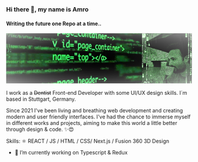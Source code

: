 ### Hi there 👋, my name is Amro
#### Writing the future one Repo at a time..
![Screenshot](Matrix-code.png)


I work as a ~~Dentist~~ Front-end Developer with some UI/UX design skills. I´m based in Stuttgart, Germany.

Since 2021 I've been living and breathing web development and creating modern and user friendly interfaces. I've had the chance to immerse myself in different works and projects, aiming to make this world a little better through design & code. ✨😍

Skills: ⚛️ REACT / JS / HTML / CSS/ Next.js / Fusion 360 3D Design

- 🔭 I’m currently working on Typescript & Redux




